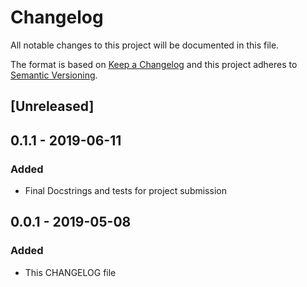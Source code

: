 # Changelog
All notable changes to this project will be documented in this file.

The format is based on [Keep a Changelog](http://keepachangelog.com/en/1.0.0/)
and this project adheres to [Semantic Versioning](http://semver.org/spec/v2.0.0.html).

## [Unreleased]

## 0.1.1 - 2019-06-11
### Added
- Final Docstrings and tests for project submission

## 0.0.1 - 2019-05-08
### Added
- This CHANGELOG file 

